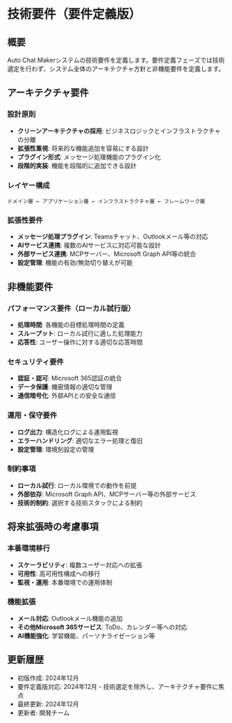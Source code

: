 # 技術要件（要件定義版）

## 概要

Auto Chat Makerシステムの技術要件を定義します。要件定義フェーズでは技術選定を行わず、システム全体のアーキテクチャ方針と非機能要件を定義します。

## アーキテクチャ要件

### 設計原則
- **クリーンアーキテクチャの採用**: ビジネスロジックとインフラストラクチャの分離
- **拡張性重視**: 将来的な機能追加を容易にする設計
- **プラグイン形式**: メッセージ処理機能のプラグイン化
- **段階的実装**: 機能を段階的に追加できる設計

### レイヤー構成
```
ドメイン層 ← アプリケーション層 ← インフラストラクチャ層 ← フレームワーク層
```

### 拡張性要件
- **メッセージ処理プラグイン**: Teamsチャット、Outlookメール等の対応
- **AIサービス連携**: 複数のAIサービスに対応可能な設計
- **外部サービス連携**: MCPサーバー、Microsoft Graph API等の統合
- **設定管理**: 機能の有効/無効切り替えが可能

## 非機能要件

### パフォーマンス要件（ローカル試行版）
- **処理時間**: 各機能の目標処理時間の定義
- **スループット**: ローカル試行に適した処理能力
- **応答性**: ユーザー操作に対する適切な応答時間

### セキュリティ要件
- **認証・認可**: Microsoft 365認証の統合
- **データ保護**: 機密情報の適切な管理
- **通信暗号化**: 外部APIとの安全な通信

### 運用・保守要件
- **ログ出力**: 構造化ログによる運用監視
- **エラーハンドリング**: 適切なエラー処理と復旧
- **設定管理**: 環境別設定の管理

### 制約事項
- **ローカル試行**: ローカル環境での動作を前提
- **外部依存**: Microsoft Graph API、MCPサーバー等の外部サービス
- **技術的制約**: 選択する技術スタックによる制約

## 将来拡張時の考慮事項

### 本番環境移行
- **スケーラビリティ**: 複数ユーザー対応への拡張
- **可用性**: 高可用性構成への移行
- **監視・運用**: 本番環境での運用体制

### 機能拡張
- **メール対応**: Outlookメール機能の追加
- **その他Microsoft 365サービス**: ToDo、カレンダー等への対応
- **AI機能強化**: 学習機能、パーソナライゼーション等

## 更新履歴

- 初版作成: 2024年12月
- 要件定義版対応: 2024年12月 - 技術選定を除外し、アーキテクチャ要件に焦点
- 最終更新: 2024年12月
- 更新者: 開発チーム
